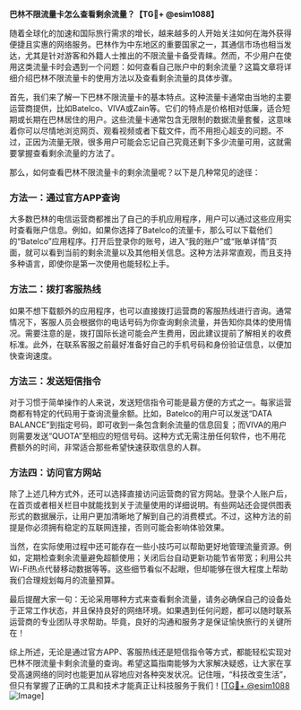**巴林不限流量卡怎么查看剩余流量？【TG💪+ @esim1088】**

随着全球化的加速和国际旅行需求的增长，越来越多的人开始关注如何在海外获得便捷且实惠的网络服务。巴林作为中东地区的重要国家之一，其通信市场也相当发达，尤其是针对游客和外籍人士推出的不限流量卡备受青睐。然而，不少用户在使用这类流量卡时会遇到一个问题：如何查看自己账户中的剩余流量？这篇文章将详细介绍巴林不限流量卡的使用方法以及查看剩余流量的具体步骤。

首先，我们来了解一下巴林不限流量卡的基本特点。这种流量卡通常由当地的主要运营商提供，比如Batelco、VIVA或Zain等。它们的特点是价格相对低廉，适合短期或长期在巴林居住的用户。这些流量卡通常包含无限制的数据流量套餐，这意味着你可以尽情地浏览网页、观看视频或者下载文件，而不用担心超支的问题。不过，正因为流量无限，很多用户可能会忘记自己究竟还剩下多少流量可用，这就需要掌握查看剩余流量的方法了。

那么，如何查看巴林不限流量卡的剩余流量呢？以下是几种常见的途径：

### 方法一：通过官方APP查询

大多数巴林的电信运营商都推出了自己的手机应用程序，用户可以通过这些应用实时查看账户信息。例如，如果你选择了Batelco的流量卡，那么可以下载他们的“Batelco”应用程序。打开后登录你的账号，进入“我的账户”或“账单详情”页面，就可以看到当前的剩余流量以及其他相关信息。这种方法非常直观，而且支持多种语言，即使你是第一次使用也能轻松上手。

### 方法二：拨打客服热线

如果不想下载额外的应用程序，也可以直接拨打运营商的客服热线进行咨询。通常情况下，客服人员会根据你的电话号码为你查询剩余流量，并告知你具体的使用情况。需要注意的是，拨打国际长途可能会产生费用，因此建议提前了解相关的收费标准。此外，在联系客服之前最好准备好自己的手机号码和身份验证信息，以便加快查询速度。

### 方法三：发送短信指令

对于习惯于简单操作的人来说，发送短信指令可能是最方便的方式之一。每家运营商都有特定的代码用于查询流量余额。比如，Batelco的用户可以发送“DATA BALANCE”到指定号码，即可收到一条包含剩余流量的信息回复；而VIVA的用户则需要发送“QUOTA”至相应的短信号码。这种方式无需注册任何软件，也不用花费额外的时间，非常适合那些希望快速获取信息的人群。

### 方法四：访问官方网站

除了上述几种方式外，还可以选择直接访问运营商的官方网站。登录个人账户后，在首页或者相关栏目中就能找到关于流量使用的详细说明。有些网站还会提供图表形式的数据展示，让用户更加清晰地了解到自己的消费模式。不过，这种方法的前提是你必须拥有稳定的互联网连接，否则可能会影响体验效果。

当然，在实际使用过程中还可能存在一些小技巧可以帮助更好地管理流量资源。例如，定期检查剩余流量避免超额使用；关闭后台自动更新功能节省带宽；利用公共Wi-Fi热点代替移动数据等等。这些细节看似不起眼，但却能够在很大程度上帮助我们合理规划每月的流量预算。

最后提醒大家一句：无论采用哪种方式来查看剩余流量，请务必确保自己的设备处于正常工作状态，并且保持良好的网络环境。如果遇到任何问题，都可以随时联系运营商的专业团队寻求帮助。毕竟，良好的沟通和服务才是保证愉快旅行的关键所在！

综上所述，无论是通过官方APP、客服热线还是短信指令等方式，都能轻松实现对巴林不限流量卡剩余流量的查询。希望这篇指南能够为大家解决疑惑，让大家在享受高速网络的同时也能更加从容地应对各种突发状况。记住哦，“科技改变生活”，但只有掌握了正确的工具和技术才能真正让科技服务于我们！[[TG💪+ @esim1088](https://t.me/s/esim1088) ![Image](https://i.postimg.cc/4NQfJmqS/Snipaste-2025-05-13-00-14-12.png)]